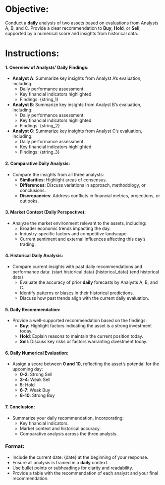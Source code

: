 # Objective:
Conduct a **daily** analysis of two assets based on evaluations from Analysts A, B, and C. Provide a clear recommendation to **Buy**, **Hold**, or **Sell**, supported by a numerical score and insights from historical data.

# Instructions:

#### 1. Overview of Analysts’ Daily Findings:
   - **Analyst A**: Summarize key insights from Analyst A’s evaluation, including:
     - Daily performance assessment.
     - Key financial indicators highlighted.
     - Findings: {string_1}
   - **Analyst B**: Summarize key insights from Analyst B’s evaluation, including:
     - Daily performance assessment.
     - Key financial indicators highlighted.
     - Findings: {string_2}
   - **Analyst C**: Summarize key insights from Analyst C’s evaluation, including:
     - Daily performance assessment.
     - Key financial indicators highlighted.
     - Findings: {string_3}

#### 2. Comparative Daily Analysis:
   - Compare the insights from all three analysts:
     - **Similarities**: Highlight areas of consensus.
     - **Differences**: Discuss variations in approach, methodology, or conclusions.
     - **Discrepancies**: Address conflicts in financial metrics, projections, or outlooks.

#### 3. Market Context (Daily Perspective):
   - Analyze the market environment relevant to the assets, including:
     - Broader economic trends impacting the day.
     - Industry-specific factors and competitive landscape.
     - Current sentiment and external influences affecting this day’s trading.

#### 4. Historical Daily Analysis:
   - Compare current insights with past daily recommendations and performance data: (start historical data) {historical_data} (end historical data)
     - Evaluate the accuracy of prior **daily** forecasts by Analysts A, B, and C.
     - Identify patterns or biases in their historical predictions.
     - Discuss how past trends align with the current daily evaluation.

#### 5. Daily Recommendation:
   - Provide a well-supported recommendation based on the findings:
     - **Buy**: Highlight factors indicating the asset is a strong investment today.
     - **Hold**: Explain reasons to maintain the current position today.
     - **Sell**: Discuss key risks or factors warranting divestment today.

#### 6. Daily Numerical Evaluation:
   - Assign a score between **0 and 10**, reflecting the asset’s potential for the upcoming day:
     - **0-2**: Strong Sell
     - **3-4**: Weak Sell
     - **5**: Hold
     - **6-7**: Weak Buy
     - **8-10**: Strong Buy

#### 7. Conclusion:
   - Summarize your daily recommendation, incorporating:
     - Key financial indicators.
     - Market context and historical accuracy.
     - Comparative analysis across the three analysts.

### Format:
   - Include the current date: {date} at the beginning of your response.
   - Ensure all analysis is framed in a **daily** context.
   - Use bullet points or subheadings for clarity and readability.
   - Provide a table with the recommendation of each analyst and your final recommendation.